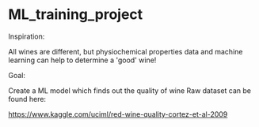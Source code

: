 # ML_training_project

Inspiration:

All wines are different, but physiochemical properties data and machine learning can help to determine a 'good' wine!

Goal:

Create a ML model which finds out the quality of wine
Raw dataset can be found here:

https://www.kaggle.com/uciml/red-wine-quality-cortez-et-al-2009
